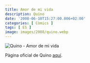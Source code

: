 ```yaml
---
title: Amor de mi vida
description: Quino
date: '2008-06-10T15:27:00.006+02:00'
categories: [ Còmics ]
tags: [ ES ]
image: images/2008/quino.webp
---
```


![Quino - Amor de mi vida](images/2008/quino_amor_de_mi_vida.webp)


Pàgina oficial de Quino [aquí]("https://www.quino.com.ar/").
